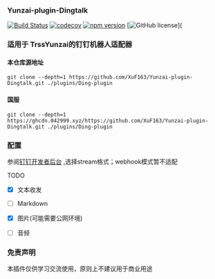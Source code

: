### Yunzai-plugin-Dingtalk

[![Build Status](https://travis-ci.org/yunzai-plugin/yunzai-plugin-dingtalk.svg?branch=master)](https://travis-ci.org/yunzai-plugin/yunzai-plugin-dingtalk)
[![codecov](https://codecov.io/gh/yunzai-plugin/yunzai-plugin-dingtalk/branch/master/graph/badge.svg)](https://codecov.io/gh/yunzai-plugin/yunzai-plugin-dingtalk)
[![npm version](https://badge.fury.io/js/yunzai-plugin-dingtalk.svg)](https://badge.fury.io/js/yunzai-plugin-dingtalk)
[![GitHub license](https://img.shields.io/badge/license-MIT-blue.svg)](

### 适用于 TrssYunzai的钉钉机器人适配器  
#### 本仓库源地址

```
git clone --depth=1 https://github.com/XuF163/Yunzai-plugin-Dingtalk.git ./plugins/Ding-plugin  
```  
 
#### 国服  

```
git clone --depth=1 https://ghcdn.042999.xyz/https://github.com/XuF163/Yunzai-plugin-Dingtalk.git ./plugins/Ding-plugin
```
### 配置  
  参阅[钉钉开发者后台](open-dev.dingtalk.com/) ,选择stream格式；webhook模式暂不适配

  
TODO 
- [x] 文本收发
- [ ] Markdown
- [x] 图片(可能需要公网环境)
- [ ] 音频


### 免责声明
本插件仅供学习交流使用，原则上不建议用于商业用途